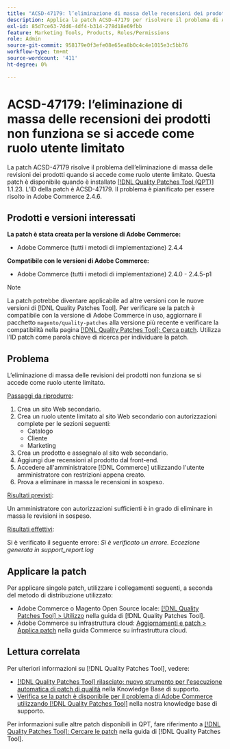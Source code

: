 ```yaml
---
title: "ACSD-47179: l’eliminazione di massa delle recensioni dei prodotti non funziona se si accede come ruolo utente limitato"
description: Applica la patch ACSD-47179 per risolvere il problema di Adobe Commerce, in cui l’eliminazione di massa delle revisioni dei prodotti non funziona quando si accede come ruolo utente limitato.
exl-id: 85d7ce63-7dd6-4df4-b314-278d18e69fbb
feature: Marketing Tools, Products, Roles/Permissions
role: Admin
source-git-commit: 958179e0f3efe08e65ea8b0c4c4e1015e3c5bb76
workflow-type: tm+mt
source-wordcount: '411'
ht-degree: 0%

---
```


# ACSD-47179: l’eliminazione di massa delle recensioni dei prodotti non funziona se si accede come ruolo utente limitato

La patch ACSD-47179 risolve il problema dell’eliminazione di massa delle revisioni dei prodotti quando si accede come ruolo utente limitato. Questa patch è disponibile quando è installato [[!DNL Quality Patches Tool (QPT)]](/help/announcements/adobe-commerce-announcements/magento-quality-patches-released-new-tool-to-self-serve-quality-patches.md) 1.1.23. L’ID della patch è ACSD-47179. Il problema è pianificato per essere risolto in Adobe Commerce 2.4.6.

## Prodotti e versioni interessati

**La patch è stata creata per la versione di Adobe Commerce:**

* Adobe Commerce (tutti i metodi di implementazione) 2.4.4

**Compatibile con le versioni di Adobe Commerce:**

* Adobe Commerce (tutti i metodi di implementazione) 2.4.0 - 2.4.5-p1

>[!NOTE]
>
>La patch potrebbe diventare applicabile ad altre versioni con le nuove versioni di [!DNL Quality Patches Tool]. Per verificare se la patch è compatibile con la versione di Adobe Commerce in uso, aggiornare il pacchetto `magento/quality-patches` alla versione più recente e verificare la compatibilità nella pagina [[!DNL Quality Patches Tool]: Cerca patch](https://experienceleague.adobe.com/tools/commerce-quality-patches/index.html). Utilizza l’ID patch come parola chiave di ricerca per individuare la patch.

## Problema

L’eliminazione di massa delle revisioni dei prodotti non funziona se si accede come ruolo utente limitato.

<u>Passaggi da riprodurre</u>:

1. Crea un sito Web secondario.
1. Crea un ruolo utente limitato al sito Web secondario con autorizzazioni complete per le sezioni seguenti:
   * Catalogo
   * Cliente
   * Marketing
1. Crea un prodotto e assegnalo al sito web secondario.
1. Aggiungi due recensioni al prodotto dal front-end.
1. Accedere all&#39;amministratore [!DNL Commerce] utilizzando l&#39;utente amministratore con restrizioni appena creato.
1. Prova a eliminare in massa le recensioni in sospeso.

<u>Risultati previsti</u>:

Un amministratore con autorizzazioni sufficienti è in grado di eliminare in massa le revisioni in sospeso.

<u>Risultati effettivi</u>:

Si è verificato il seguente errore: _Si è verificato un errore. Eccezione generata in support_report.log_

## Applicare la patch

Per applicare singole patch, utilizzare i collegamenti seguenti, a seconda del metodo di distribuzione utilizzato:

* Adobe Commerce o Magento Open Source locale: [[!DNL Quality Patches Tool] > Utilizzo](https://experienceleague.adobe.com/docs/commerce-operations/tools/quality-patches-tool/usage.html) nella guida di [!DNL Quality Patches Tool].
* Adobe Commerce su infrastruttura cloud: [Aggiornamenti e patch > Applica patch](https://experienceleague.adobe.com/docs/commerce-cloud-service/user-guide/develop/upgrade/apply-patches.html) nella guida Commerce su infrastruttura cloud.

## Lettura correlata

Per ulteriori informazioni su [!DNL Quality Patches Tool], vedere:

* [[!DNL Quality Patches Tool] rilasciato: nuovo strumento per l&#39;esecuzione automatica di patch di qualità](/help/announcements/adobe-commerce-announcements/magento-quality-patches-released-new-tool-to-self-serve-quality-patches.md) nella Knowledge Base di supporto.
* [Verifica se la patch è disponibile per il problema di Adobe Commerce utilizzando  [!DNL Quality Patches Tool]](/help/support-tools/patches-available-in-qpt-tool/check-patch-for-magento-issue-with-magento-quality-patches.md) nella nostra knowledge base di supporto.

Per informazioni sulle altre patch disponibili in QPT, fare riferimento a [[!DNL Quality Patches Tool]: Cercare le patch](https://experienceleague.adobe.com/tools/commerce-quality-patches/index.html) nella guida di [!DNL Quality Patches Tool].
